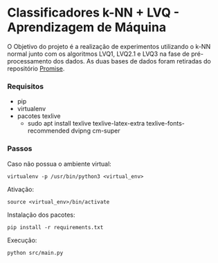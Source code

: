 # Classificadores k-NN + LVQ - Aprendizagem de Máquina

O Objetivo do projeto é a realização de experimentos utilizando o k-NN normal junto com os algoritmos LVQ1, LVQ2.1 e LVQ3 na fase de pré-processamento dos dados. As duas bases de dados foram retiradas do repositório [Promise](http://promise.site.uottawa.ca/SERepository/datasets-page.html).

### Requisitos

- pip
- virtualenv
- pacotes texlive
  - sudo apt install texlive texlive-latex-extra texlive-fonts-recommended dvipng cm-super


### Passos

Caso não possua o ambiente virtual:

```
virtualenv -p /usr/bin/python3 <virtual_env>
```

Ativação:

```
source <virtual_env>/bin/activate
```

Instalação dos pacotes:

```
pip install -r requirements.txt
```

Execução:

```
python src/main.py
```